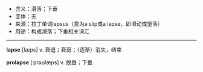 - <span class="definition">含义：滑落；下垂</span>
- <span class="definition">变体：无</span>
- <span class="definition">来源：拉丁单词lapsus（意为a slip或a lapse，即滑动或堕落）</span>
- <span class="definition">用途：构成滑落；下垂相关词汇</span>

---

<span class="vocabulary">**lapse**</span> [læps] v. 衰退；衰弱；（逐渐）消失，结束

<span class="vocabulary">**prolapse**</span> [ˈprəʊlæps] v. 脱垂；下垂

